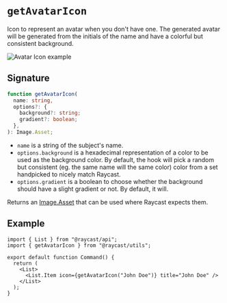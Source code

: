 # `getAvatarIcon`

Icon to represent an avatar when you don't have one. The generated avatar will be generated from the initials of the name and have a colorful but consistent background.

![Avatar Icon example](../.gitbook/assets/utils-avatar-icon.png)

## Signature

```ts
function getAvatarIcon(
  name: string,
  options?: {
    background?: string;
    gradient?: boolean;
  },
): Image.Asset;
```

- `name` is a string of the subject's name.
- `options.background` is a hexadecimal representation of a color to be used as the background color. By default, the hook will pick a random but consistent (eg. the same name will the same color) color from a set handpicked to nicely match Raycast.
- `options.gradient` is a boolean to choose whether the background should have a slight gradient or not. By default, it will.

Returns an [Image.Asset](../../api-reference/user-interface/icons-and-images.md) that can be used where Raycast expects them.

## Example

```tsx
import { List } from "@raycast/api";
import { getAvatarIcon } from "@raycast/utils";

export default function Command() {
  return (
    <List>
      <List.Item icon={getAvatarIcon("John Doe")} title="John Doe" />
    </List>
  );
}
```
